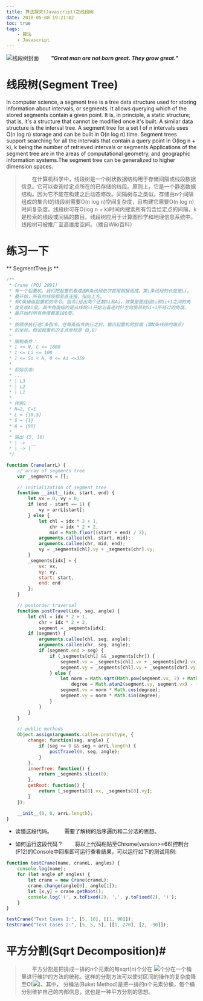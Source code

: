 ```yaml
---
title: 算法探究(Javascript)之线段树
date: 2018-05-08 19:21:02
toc: true
tags:
    - 算法
    - Javascript
---
```

![线段树封面][1]
***&emsp;&emsp;"Great man are not born great. They grow great."***

# 线段树(Segment Tree) #
In computer science, a segment tree is a tree data structure used for storing information about intervals, or segments. It allows querying which of the stored segments contain a given point. It is, in principle, a static structure; that is, it's a structure that cannot be modified once it's built. A similar data structure is the interval tree. A segment tree for a set I of n intervals uses O(n log n) storage and can be built in O(n log n) time. Segment trees support searching for all the intervals that contain a query point in O(log n + k), k being the number of retrieved intervals or segments.Applications of the segment tree are in the areas of computational geometry, and geographic information systems.The segment tree can be generalized to higher dimension spaces.

> &emsp;&emsp;在计算机科学中，线段树是一个树状数据结构用于存储间隔或线段数据信息。它可以查询给定点所在的已存储的线段。原则上，它是一个静态数据结构。因为它不能在构建之后动态修改。间隔树与之类似。存储由n个间隔组成的集合I的线段树需要O(n log n)空间复杂度，且构建它需要O(n log n)时间复杂度。线段树可在O(log n + k)时间内搜索所有包含给定点的间隔，k是检索的线段或间隔的数目。线段树应用于计算图形学和地理信息系统中。线段树可被推广至高维度空间。（摘自Wiki百科）

<!-- more -->

# 练习一下 #
** SegmentTree.js **
```javascript
/**
 * Crane (POJ 2991)
 * 有一个起重机。我们把起重机看成由N条线段依次首尾相接而成。第i条线段的长度是Li。
 * 最开始，所有的线段都笔直连接，指向上方。
 * 有C条操纵起重机的命令。指令i给出两个正数Si和Ai，效果是使线段Si和Si+1之间的角
 * 度变成Ai度。其中角度指的是从线段Si开始沿着逆时针方向旋转到Si+1所经过的角度。
 * 最开始时所有角度都是180度。
 * 
 * 按顺序执行这C条指令。在每条指令执行之后，输出起重机的前端（第N条线段的端点）
 * 的坐标。假设起重机的支点坐标是（0,0）
 * 
 * 限制条件：
 * 1 <= N, C <= 1000
 * 1 <= Li <= 100
 * 1 <= Si < N, 0 <= Ai <=359
 * 
 * 初始状态:
 * ...
 * | L3
 * | L2
 * | L1
 * 
 * 样例1：
 * N=2, C=1
 * L = {10,5}
 * S = {1}
 * A = {90}
 * 
 * 输出 (5, 10)
 * | ->  __
 * | -> |
 */

function Crane(arrL) {
    // array of segments tree
    var _segments = [];

    // initialization of segment tree
    function __init__(idx, start, end) {
        let vx = 0, vy = 0;
        if (end - start == 1) {
            vy = arrL[start];
        } else {
            let chl = idx * 2 + 1, 
                chr = idx * 2 + 2, 
                mid = Math.floor((start + end) / 2);
            arguments.callee(chl, start, mid);
            arguments.callee(chr, mid, end);
            vy = _segments[chl].vy + _segments[chr].vy;
        }
        _segments[idx] = {
            vx: vx, 
            vy: vy, 
            start: start, 
            end: end
        };
    }

    // postorder traversal
    function postTravel(idx, seg, angle) {
        let chl = idx * 2 + 1, 
            chr = idx * 2 + 2,
            segment = _segments[idx];
        if (segment) {
            arguments.callee(chl, seg, angle);
            arguments.callee(chr, seg, angle);
            if (segment.end > seg) {
                if (_segments[chl] && _segments[chr]) {
                    segment.vx = _segments[chl].vx + _segments[chr].vx;
                    segment.vy = _segments[chl].vy + _segments[chr].vy;
                } else {
                    let norm = Math.sqrt(Math.pow(segment.vx, 2) + Math.pow(segment.vy, 2)),
                        degree = Math.atan2(segment.vy, segment.vx) - (angle / 180) * Math.PI;
                    segment.vx = norm * Math.cos(degree);
                    segment.vy = norm * Math.sin(degree);
                }
            }
        }
    }

    // public methods
    Object.assign(arguments.callee.prototype, {
        change: function(seg, angle) {
            if (seg >= 0 && seg < arrL.length) {
                postTravel(0, seg, angle);
            }
        },
        innerTree: function() {
            return _segments.slice(0);
        },
        getRoot: function() {
            return [_segments[0].vx, _segments[0].vy];
        }
    });

    __init__(0, 0, arrL.length);
}
```

- 读懂这段代码。
&emsp;&emsp;需要了解树的后序遍历和二分法的思想。

- 如何运行这段代码？
&emsp;&emsp;将以上代码粘贴至Chrome(version>=66)控制台(F12)的Console中回车即可运行查看结果，可以运行如下的测试用例:
```javascript
function testCrane(name, craneL, angles) {
    console.log(name);
    for (let angle of angles) {
        let crane = new Crane(craneL);
        crane.change(angle[0], angle[1]);
        let [x,y] = crane.getRoot();
        console.log('(', x.toFixed(2), ',', y.toFixed(2), ')');
    }
}

testCrane("Test Cases 1:", [5, 10], [[1, 90]]);
testCrane("Test Cases 2:", [5, 5, 5], [[1, 270], [2, -90]]);
```

# 平方分割(Sqrt Decomposition)#
> &emsp;&emsp;平方分割是把排成一排的n个元素的每sqrt(n)个分在 <img src="http://latex.codecogs.com/gif.latex?\sqrt n"/>个分在一个桶里进行维护的方法的统称。这样的分割方法可以使对区间的操作的复杂度降至O(<img src="http://latex.codecogs.com/gif.latex?\sqrt n"/>)。其中， 分桶法(Buket Method)是把一排的n个元素分桶，每个桶分别维护自己的内部信息，这也是一种平方分割的思想。

  [1]: /assets/blogImg/307_RSQ_SegmentTree.png